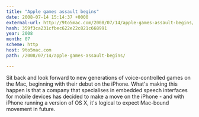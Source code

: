 ```yaml
---
title: "Apple games assault begins"
date: 2008-07-14 15:14:37 +0000
external-url: http://9to5mac.com/2008/07/14/apple-games-assault-begins/
hash: 359f3ca231cfbec622e22c821c668991
year: 2008
month: 07
scheme: http
host: 9to5mac.com
path: /2008/07/14/apple-games-assault-begins/

---
```


Sit back and look forward to new generations of voice-controlled games on the Mac, beginning with their debut on the iPhone. What's making this happen is that a company that specialises in embedded speech interfaces for mobile devices has decided to make a move on the iPhone - and with iPhone running a version of OS X, it's logical to expect Mac-bound movement in future.
